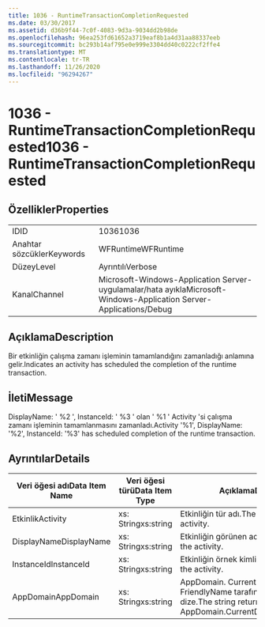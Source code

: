 ```yaml
---
title: 1036 - RuntimeTransactionCompletionRequested
ms.date: 03/30/2017
ms.assetid: d36b9f44-7c0f-4083-9d3a-9034dd2b98de
ms.openlocfilehash: 96ea253fd61652a3719eaf8b1a4d31aa88337eeb
ms.sourcegitcommit: bc293b14af795e0e999e3304dd40c0222cf2ffe4
ms.translationtype: MT
ms.contentlocale: tr-TR
ms.lasthandoff: 11/26/2020
ms.locfileid: "96294267"
---
```

# <a name="1036---runtimetransactioncompletionrequested"></a><span data-ttu-id="becbd-102">1036 - RuntimeTransactionCompletionRequested</span><span class="sxs-lookup"><span data-stu-id="becbd-102">1036 - RuntimeTransactionCompletionRequested</span></span>

## <a name="properties"></a><span data-ttu-id="becbd-103">Özellikler</span><span class="sxs-lookup"><span data-stu-id="becbd-103">Properties</span></span>  
  
|||  
|-|-|  
|<span data-ttu-id="becbd-104">ID</span><span class="sxs-lookup"><span data-stu-id="becbd-104">ID</span></span>|<span data-ttu-id="becbd-105">1036</span><span class="sxs-lookup"><span data-stu-id="becbd-105">1036</span></span>|  
|<span data-ttu-id="becbd-106">Anahtar sözcükler</span><span class="sxs-lookup"><span data-stu-id="becbd-106">Keywords</span></span>|<span data-ttu-id="becbd-107">WFRuntime</span><span class="sxs-lookup"><span data-stu-id="becbd-107">WFRuntime</span></span>|  
|<span data-ttu-id="becbd-108">Düzey</span><span class="sxs-lookup"><span data-stu-id="becbd-108">Level</span></span>|<span data-ttu-id="becbd-109">Ayrıntılı</span><span class="sxs-lookup"><span data-stu-id="becbd-109">Verbose</span></span>|  
|<span data-ttu-id="becbd-110">Kanal</span><span class="sxs-lookup"><span data-stu-id="becbd-110">Channel</span></span>|<span data-ttu-id="becbd-111">Microsoft-Windows-Application Server-uygulamalar/hata ayıkla</span><span class="sxs-lookup"><span data-stu-id="becbd-111">Microsoft-Windows-Application Server-Applications/Debug</span></span>|  
  
## <a name="description"></a><span data-ttu-id="becbd-112">Açıklama</span><span class="sxs-lookup"><span data-stu-id="becbd-112">Description</span></span>  

 <span data-ttu-id="becbd-113">Bir etkinliğin çalışma zamanı işleminin tamamlandığını zamanladığı anlamına gelir.</span><span class="sxs-lookup"><span data-stu-id="becbd-113">Indicates an activity has scheduled the completion of the runtime transaction.</span></span>  
  
## <a name="message"></a><span data-ttu-id="becbd-114">İleti</span><span class="sxs-lookup"><span data-stu-id="becbd-114">Message</span></span>  

 <span data-ttu-id="becbd-115">DisplayName: ' %2 ', InstanceId: ' %3 ' olan ' %1 ' Activity 'si çalışma zamanı işleminin tamamlanmasını zamanladı.</span><span class="sxs-lookup"><span data-stu-id="becbd-115">Activity '%1', DisplayName: '%2', InstanceId: '%3' has scheduled completion of the runtime transaction.</span></span>  
  
## <a name="details"></a><span data-ttu-id="becbd-116">Ayrıntılar</span><span class="sxs-lookup"><span data-stu-id="becbd-116">Details</span></span>  
  
|<span data-ttu-id="becbd-117">Veri öğesi adı</span><span class="sxs-lookup"><span data-stu-id="becbd-117">Data Item Name</span></span>|<span data-ttu-id="becbd-118">Veri öğesi türü</span><span class="sxs-lookup"><span data-stu-id="becbd-118">Data Item Type</span></span>|<span data-ttu-id="becbd-119">Açıklama</span><span class="sxs-lookup"><span data-stu-id="becbd-119">Description</span></span>|  
|--------------------|--------------------|-----------------|  
|<span data-ttu-id="becbd-120">Etkinlik</span><span class="sxs-lookup"><span data-stu-id="becbd-120">Activity</span></span>|<span data-ttu-id="becbd-121">xs: String</span><span class="sxs-lookup"><span data-stu-id="becbd-121">xs:string</span></span>|<span data-ttu-id="becbd-122">Etkinliğin tür adı.</span><span class="sxs-lookup"><span data-stu-id="becbd-122">The type name of the activity.</span></span>|  
|<span data-ttu-id="becbd-123">DisplayName</span><span class="sxs-lookup"><span data-stu-id="becbd-123">DisplayName</span></span>|<span data-ttu-id="becbd-124">xs: String</span><span class="sxs-lookup"><span data-stu-id="becbd-124">xs:string</span></span>|<span data-ttu-id="becbd-125">Etkinliğin görünen adı.</span><span class="sxs-lookup"><span data-stu-id="becbd-125">The display name of the activity.</span></span>|  
|<span data-ttu-id="becbd-126">InstanceId</span><span class="sxs-lookup"><span data-stu-id="becbd-126">InstanceId</span></span>|<span data-ttu-id="becbd-127">xs: String</span><span class="sxs-lookup"><span data-stu-id="becbd-127">xs:string</span></span>|<span data-ttu-id="becbd-128">Etkinliğin örnek kimliği.</span><span class="sxs-lookup"><span data-stu-id="becbd-128">The instance id of the activity.</span></span>|  
|<span data-ttu-id="becbd-129">AppDomain</span><span class="sxs-lookup"><span data-stu-id="becbd-129">AppDomain</span></span>|<span data-ttu-id="becbd-130">xs: String</span><span class="sxs-lookup"><span data-stu-id="becbd-130">xs:string</span></span>|<span data-ttu-id="becbd-131">AppDomain. CurrentDomain. FriendlyName tarafından döndürülen dize.</span><span class="sxs-lookup"><span data-stu-id="becbd-131">The string returned by AppDomain.CurrentDomain.FriendlyName.</span></span>|
